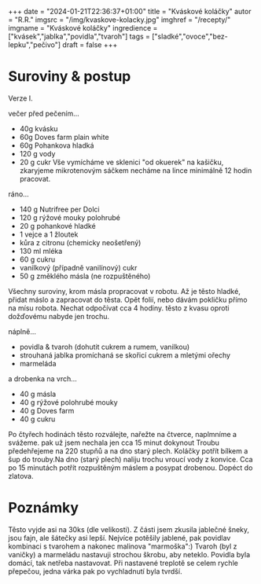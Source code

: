 
+++
date = "2024-01-21T22:36:37+01:00"
title = "Kváskové koláčky"
autor = "R.R."
imgsrc = "/img/kvaskove-kolacky.jpg"
imghref = "/recepty/"
imgname = "Kváskové koláčky"
ingredience = ["kvásek","jablka","povidla","tvaroh"]
tags = ["sladké","ovoce","bez-lepku","pečivo"]
draft = false
+++

# Suroviny & postup
Verze I.

večer před pečením...
- 40g kvásku
- 60g Doves farm plain white
- 60g Pohankova hladká
- 120 g vody
- 20 g cukr
Vše vymícháme ve sklenici "od okuerek" na kašičku, zkaryjeme mikrotenovým sáčkem necháme na lince minimálně 12 hodin pracovat.

ráno...
- 140 g Nutrifree per Dolci
- 120 g rýžové mouky polohrubé
- 20 g pohankové hladké
- 1 vejce a 1 žloutek
- kůra z citronu (chemicky neošetřený)
- 130 ml mléka
- 60 g cukru
- vanilkový (případně vanilínový) cukr
- 50 g změklého másla (ne rozpuštěného)

Všechny suroviny, krom másla propracovat v robotu. Až je těsto hladké, přidat máslo a zapracovat do těsta. Opět  folií, nebo dávám pokličku přímo na mísu robota.
Nechat odpočívat cca 4 hodiny. těsto z kvasu oproti dožďovému nabyde jen trochu.

náplně...
- povidla & tvaroh (dohutit cukrem a rumem, vanilkou)
- strouhaná jablka promíchaná se skořicí cukrem a mletými ořechy
- marmeláda



a drobenka na vrch...
- 40 g másla
- 40 g rýžové polohrubé mouky
- 40 g Doves farm
- 40 g cukru

Po čtyřech hodinách těsto rozválejte, nařežte na čtverce, naplmníme a svážeme. pak už jsem nechala jen cca 15 minut dokynout
Troubu předehřejeme na 220 stupňů a na dno starý plech. Koláčky potřít bílkem a šup do trouby.Na dno (starý plech) naliju trochu vroucí vody z konvice. 
Cca po 15 minutách potřít rozpuštěným máslem a posypat drobenou. Dopéct do zlatova.


# Poznámky
Těsto vyjde asi na 30ks (dle velikosti). Z části jsem zkusila jablečné šneky, jsou fajn, ale šátečky asi lepší. 
Nejvíce potěšily jablené, pak povidlav kombinaci s tvarohem a nakonec malinova "marmoška":)
Tvaroh (byl z vaničky) a marmeládu nastavuji strochou škrobu, aby neteklo. Povidla byla domácí, tak netřeba nastavovat.
Při nastavené treplotě se celem rychle přepečou, jedna várka pak po vychladnutí byla tvrdší.


<!-- original:
Kváskové koláče
15. 11. 2019 by Recepty
Opět koláčky, i když dnes malinko jinak – kváskově. Asi to nebude recept, se který se budou chtít drbat všichni, ale vím, že tady pár fandů kvásku je, takže se podělím.

Kdo nemá kvásek a přesto by chtěl vyzkoušet, TADY postup na jeho vytvoření.

Na těsto budeme potřebovat sladký rozkvas který připravíme ze:

20g kvásku
100g mouky Schaer mix B
120g vody
20 g sladidla
Vše vymícháme v míse v hladkou kašičku, kterou zakryjeme potravinovou folií a necháme minimálně 12 hodin pracovat.

Následně do kvásku přidáme:

200g mouky Schaer mix B
100g rýžové mouky polohrubé Adveni
2 žloutky
kůra z chemicky neošetřeného citronu
200ml mléka
60g sladidla
50g změklého másla (ne rozpuštěného)
Všechny ingredience, kromě vymíchejte v hladké těsto. Doproručuji mixér a opravdu věnovat propracování těsta dostatečně dlouhou dobu. Když je těsto hladké, přidejte máslo, které důkladně zapracujte.

Opět přetáhněte folií a tentokrát bude těsto odpočívat cca 4 hodiny. Nečekejte, že nějakým zázračným způsobem vyletí a vykyne, jak jsme tomu zvyklí u těst z droždí.

Mezi tím si můžeme připravit věci na posypku:

máslo
rýžová polohrubá mouka
sladidlo
mandlová mouka
a náplně.

Plnila jsem domácími povidly, tvarohem, mákem a vlašskými ořechy.

Po čtyřech hodinách těsto rozválejte, nařežte na čtverce, naplňte náplní a svažte.

Teď je čeká další proces kynutí. Já je chtěla péct ke snídani, takže jsem je večer uložila pod igelitový sáček do lednice.

Rozpalte troubu na 220 stupňů a na spodní rošt vložte plech, na který vylijte cca litr vody. Koláčky potřete bílkem a dejte péct do trouby. Zhruba po půl hodině, troubu otevřete, koláčky potřete rozpuštěným máslem a posypte drobenou. Dopékejte do zlatavé barvy.

Po vytažení ještě jednou potřete rozpuštěným máslem.-->


